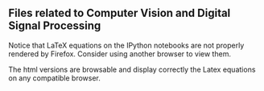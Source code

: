 ## Files related to Computer Vision and Digital Signal Processing

Notice that LaTeX equations on the IPython notebooks are not properly rendered by Firefox. Consider using another browser to view them.

The html versions are browsable and display correctly the Latex equations on any compatible browser.
